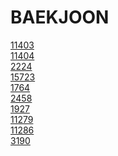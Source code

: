 # BAEKJOON

<a href="https://github.com/JMine97/BAEKJOON/blob/main/Floyd-Warshall/11403.py">11403</a> <br>
<a href="https://github.com/JMine97/BAEKJOON/blob/main/Floyd-Warshall/11404.py">11404</a> <br>
<a href="https://github.com/JMine97/BAEKJOON/blob/main/Floyd-Warshall/2224.py">2224</a> <br>
<a href="https://github.com/JMine97/BAEKJOON/blob/main/Floyd-Warshall/15723.py">15723</a> <br>
<a href="https://github.com/JMine97/BAEKJOON/blob/main/rest/1764.py">1764</a> <br>
<a href="https://github.com/JMine97/BAEKJOON/blob/main/rest/2458.py">2458</a> <br>
<a href="https://github.com/JMine97/BAEKJOON/blob/main/heapq/1927.py">1927</a> <br>
<a href="https://github.com/JMine97/BAEKJOON/blob/main/heapq/11279.py">11279</a> <br>
<a href="https://github.com/JMine97/BAEKJOON/blob/main/heapq/11286.py">11286</a> <br>
<a href="https://github.com/JMine97/BAEKJOON/blob/main/implement/3190.py">3190</a> <br>
